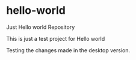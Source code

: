 # hello-world
Just Hello world Repository

This is just a test project for Hello world

Testing the changes made in the desktop version.